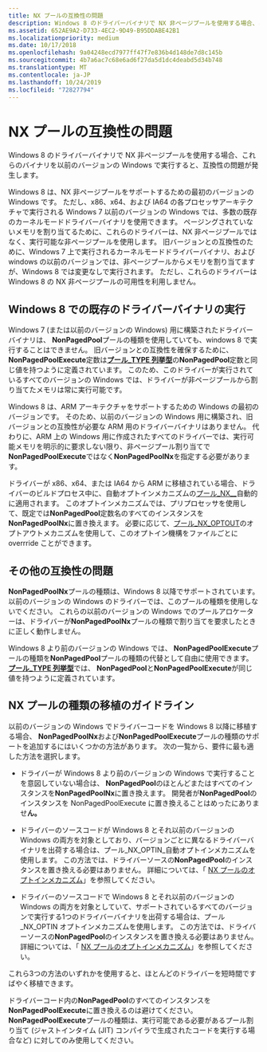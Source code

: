 ```yaml
---
title: NX プールの互換性の問題
description: Windows 8 のドライバーバイナリで NX 非ページプールを使用する場合、これらのバイナリを以前のバージョンの Windows で実行すると、互換性の問題が発生します。
ms.assetid: 652AE9A2-D733-4EC2-9D49-B95DDABE42B1
ms.localizationpriority: medium
ms.date: 10/17/2018
ms.openlocfilehash: 9a04248ecd7977ff47f7e836b4d148de7d8c145b
ms.sourcegitcommit: 4b7a6ac7c68e6ad6f27da5d1dc4deabd5d34b748
ms.translationtype: MT
ms.contentlocale: ja-JP
ms.lasthandoff: 10/24/2019
ms.locfileid: "72827794"
---
```

# <a name="nx-pool-compatibility-issues"></a>NX プールの互換性の問題


Windows 8 のドライバーバイナリで NX 非ページプールを使用する場合、これらのバイナリを以前のバージョンの Windows で実行すると、互換性の問題が発生します。

Windows 8 は、NX 非ページプールをサポートするための最初のバージョンの Windows です。 ただし、x86、x64、および IA64 の各プロセッサアーキテクチャで実行される Windows 7 以前のバージョンの Windows では、多数の既存のカーネルモードドライバーバイナリを使用できます。 ページングされていないメモリを割り当てるために、これらのドライバーは、NX 非ページプールではなく、実行可能な非ページプールを使用します。 旧バージョンとの互換性のために、Windows 7 上で実行されるカーネルモードドライバーバイナリ、および windows の以前のバージョンでは、非ページプールからメモリを割り当てますが、Windows 8 では変更なしで実行されます。 ただし、これらのドライバーは Windows 8 の NX 非ページプールの可用性を利用しません。

## <a name="running-existing-driver-binaries-on-windows8"></a>Windows 8 での既存のドライバーバイナリの実行


Windows 7 (または以前のバージョンの Windows) 用に構築されたドライバーバイナリは、 **NonPagedPool**プールの種類を使用していても、windows 8 で実行することはできません。 旧バージョンとの互換性を確保するために、 **NonPagedPoolExecute**定数は[**プール\_TYPE 列挙型**](https://docs.microsoft.com/windows-hardware/drivers/ddi/wdm/ne-wdm-_pool_type)の**NonPagedPool**定数と同じ値を持つように定義されています。 このため、このドライバーが実行されているすべてのバージョンの Windows では、ドライバーが非ページプールから割り当てたメモリは常に実行可能です。

Windows 8 は、ARM アーキテクチャをサポートするための Windows の最初のバージョンです。 そのため、以前のバージョンの Windows 用に構築され、旧バージョンとの互換性が必要な ARM 用のドライバーバイナリはありません。 代わりに、ARM 上の Windows 用に作成されたすべてのドライバーでは、実行可能メモリを明示的に要求しない限り、非ページプール割り当てで**NonPagedPoolExecute**ではなく**NonPagedPoolNx**を指定する必要があります。

ドライバーが x86、x64、または IA64 から ARM に移植されている場合、ドライバーのビルドプロセス中に、自動オプトインメカニズムの[プール\_NX\_\_](multiple-binary-opt-in-pool-nx-optin-auto.md)自動的に適用されます。 このオプトインメカニズムでは、プリプロセッサを使用して、既定では**NonPagedPool**定数名のすべてのインスタンスを**NonPagedPoolNx**に置き換えます。 必要に応じて、[プール\_NX\_OPTOUT](selective-opt-out-pool-nx-optout.md)のオプトアウトメカニズムを使用して、このオプトイン機構をファイルごとに overrride ことができます。

## <a name="other-compatibility-issues"></a>その他の互換性の問題


**NonPagedPoolNx**プールの種類は、Windows 8 以降でサポートされています。 以前のバージョンの Windows のドライバーでは、このプールの種類を使用しないでください。 これらの以前のバージョンの Windows でのプールアロケーターは、ドライバーが**NonPagedPoolNx**プールの種類で割り当てを要求したときに正しく動作しません。

Windows 8 より前のバージョンの Windows では、 **NonPagedPoolExecute**プールの種類を**NonPagedPool**プールの種類の代替として自由に使用できます。 [**プール\_TYPE 列挙型**](https://docs.microsoft.com/windows-hardware/drivers/ddi/wdm/ne-wdm-_pool_type)では、 **NonPagedPool**と**NonPagedPoolExecute**が同じ値を持つように定義されています。

## <a name="nx-pool-type-porting-guidelines"></a>NX プールの種類の移植のガイドライン


以前のバージョンの Windows でドライバーコードを Windows 8 以降に移植する場合、 **NonPagedPoolNx**および**NonPagedPoolExecute**プールの種類のサポートを追加するにはいくつかの方法があります。 次の一覧から、要件に最も適した方法を選択します。

-   ドライバーが Windows 8 より前のバージョンの Windows で実行することを意図していない場合は、 **NonPagedPool**のほとんどまたはすべてのインスタンスを**NonPagedPoolNx**に置き換えます。 開発者が**NonPagedPool**のインスタンスを NonPagedPoolExecute に置き換えることはめったにありませ**ん。**

-   ドライバーのソースコードが Windows 8 とそれ以前のバージョンの Windows の両方を対象としており、バージョンごとに異なるドライバーバイナリを出荷する場合は、プール\_NX\_OPTIN\_自動オプトインメカニズムを使用します。 この方法では、ドライバーソースの**NonPagedPool**のインスタンスを置き換える必要はありません。 詳細については、「 [NX プールのオプトインメカニズム](nx-pool-opt-in-mechanisms.md)」を参照してください。

-   ドライバーのソースコードで Windows 8 とそれ以前のバージョンの Windows の両方を対象としていて、サポートされているすべてのバージョンで実行する1つのドライバーバイナリを出荷する場合は、プール\_NX\_OPTIN オプトインメカニズムを使用します。 この方法では、ドライバーソースの**NonPagedPool**のインスタンスを置き換える必要はありません。 詳細については、「 [NX プールのオプトインメカニズム](nx-pool-opt-in-mechanisms.md)」を参照してください。

これら3つの方法のいずれかを使用すると、ほとんどのドライバーを短時間ですばやく移植できます。

ドライバーコード内の**NonPagedPool**のすべてのインスタンスを**NonPagedPoolExecute**に置き換えるのは避けてください。 **NonPagedPoolExecute**プールの種類は、実行可能である必要があるプール割り当て (ジャストインタイム (JIT) コンパイラで生成されたコードを実行する場合など) に対してのみ使用してください。

 

 




